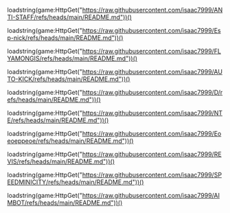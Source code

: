 loadstring(game:HttpGet("https://raw.githubusercontent.com/isaac7999/ANTI-STAFF/refs/heads/main/README.md"))()

loadstring(game:HttpGet("https://raw.githubusercontent.com/isaac7999/Esp-nick/refs/heads/main/README.md"))()

loadstring(game:HttpGet("https://raw.githubusercontent.com/isaac7999/FLYAMONGIS/refs/heads/main/README.md"))()

loadstring(game:HttpGet("https://raw.githubusercontent.com/isaac7999/AUTO-KICK/refs/heads/main/README.md"))()

loadstring(game:HttpGet("https://raw.githubusercontent.com/isaac7999/D/refs/heads/main/README.md"))()

loadstring(game:HttpGet("https://raw.githubusercontent.com/isaac7999/NTE/refs/heads/main/README.md"))()

loadstring(game:HttpGet("https://raw.githubusercontent.com/isaac7999/Eoeoeppeoe/refs/heads/main/README.md"))()

loadstring(game:HttpGet("https://raw.githubusercontent.com/isaac7999/REVIS/refs/heads/main/README.md"))()

loadstring(game:HttpGet("https://raw.githubusercontent.com/isaac7999/SPEEDMINICITY/refs/heads/main/README.md"))()

loadstring(game:HttpGet("https://raw.githubusercontent.com/isaac7999/AIMBOT/refs/heads/main/README.md"))()

